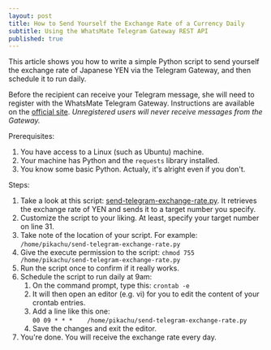 ```yaml
---
layout: post
title: How to Send Yourself the Exchange Rate of a Currency Daily
subtitle: Using the WhatsMate Telegram Gateway REST API
published: true
---
```


This article shows you how to write a simple Python script to send yourself the exchange rate of Japanese YEN via the Telegram Gateway, and then schedule it to run daily.

Before the recipient can receive your Telegram message, she will need to register with the WhatsMate Telegram Gateway. Instructions are available on the [official site](http://www.whatsmate.net/telegram-gateway-api.html). *Unregistered users will never receive messages from the Gateway.*

Prerequisites:

1. You have access to a Linux (such as Ubuntu) machine.
2. Your machine has Python and the `requests` library installed.
3. You know some basic Python. Actualy, it's alright even if you don't.



Steps:

1. Take a look at this script: [send-telegram-exchange-rate.py](https://github.com/whatsmate/telegram-demos/blob/master/python/send-telegram-exchange-rate.py). It retrieves the exchange rate of YEN and sends it to a target number you specify.
2. Customize the script to your liking. At least, specify your target number on line 31.
3. Take note of the location of your script. For example: `/home/pikachu/send-telegram-exchange-rate.py`
4. Give the execute permission to the script: `chmod 755 /home/pikachu/send-telegram-exchange-rate.py`
5. Run the script once to confirm if it really works.
6. Schedule the script to run daily at 9am: 
   1. On the command prompt, type this: `crontab -e`
   2. It will then open an editor (e.g. vi) for you to edit the content of your crontab entries.
   3. Add a line like this one:  
      `00 09 * * *    /home/pikachu/send-telegram-exchange-rate.py`
   4. Save the changes and exit the editor.
7. You're done. You will receive the exchange rate every day.

